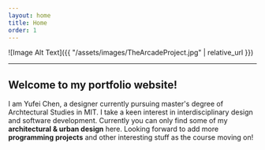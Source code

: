 ```yaml
---
layout: home
title: Home
order: 1
---
```



![Image Alt Text]({{ "/assets/images/TheArcadeProject.jpg" | relative_url }})

--- 
    
## Welcome to my portfolio website! ##

I am Yufei Chen, a designer currently pursuing master's degree of Archtectural Studies in MIT. I take a keen interest in interdisciplinary design and software development. Currently you can only find some of my **architectural & urban design** here. Looking forward to add more **programming projects** and other interesting stuff as the course moving on!
